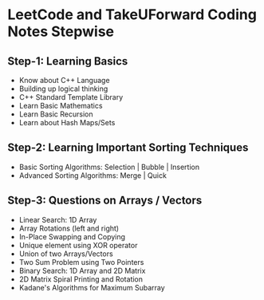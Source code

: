 # LeetCode and TakeUForward Coding Notes Stepwise

## Step-1: Learning Basics

- Know about C++ Language
- Building up logical thinking
- C++ Standard Template Library
- Learn Basic Mathematics
- Learn Basic Recursion
- Learn about Hash Maps/Sets

## Step-2: Learning Important Sorting Techniques

- Basic Sorting Algorithms: Selection | Bubble | Insertion
- Advanced Sorting Algorithms: Merge | Quick

## Step-3: Questions on Arrays / Vectors

- Linear Search: 1D Array
- Array Rotations (left and right)
- In-Place Swapping and Copying
- Unique element using XOR operator
- Union of two Arrays/Vectors
- Two Sum Problem using Two Pointers
- Binary Search: 1D Array and 2D Matrix
- 2D Matrix Spiral Printing and Rotation
- Kadane's Algorithms for Maximum Subarray
